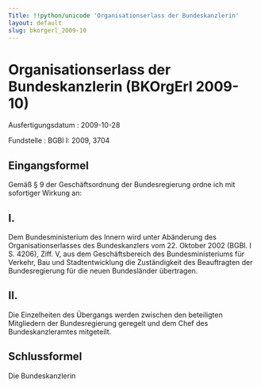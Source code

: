 ```yaml
---
Title: !!python/unicode 'Organisationserlass der Bundeskanzlerin'
layout: default
slug: bkorgerl_2009-10
---
```


# Organisationserlass der Bundeskanzlerin (BKOrgErl 2009-10)

Ausfertigungsdatum
:   2009-10-28

Fundstelle
:   BGBl I: 2009, 3704


## Eingangsformel

Gemäß § 9 der Geschäftsordnung der Bundesregierung ordne ich mit
sofortiger Wirkung an:


## I.

Dem Bundesministerium des Innern wird unter Abänderung des
Organisationserlasses des Bundeskanzlers vom 22. Oktober 2002 (BGBl. I
S. 4206), Ziff. V, aus dem Geschäftsbereich des Bundesministeriums für
Verkehr, Bau und Stadtentwicklung die Zuständigkeit des Beauftragten
der Bundesregierung für die neuen Bundesländer übertragen.


## II.

Die Einzelheiten des Übergangs werden zwischen den beteiligten
Mitgliedern der Bundesregierung geregelt und dem Chef des
Bundeskanzleramtes mitgeteilt.


## Schlussformel

Die Bundeskanzlerin

